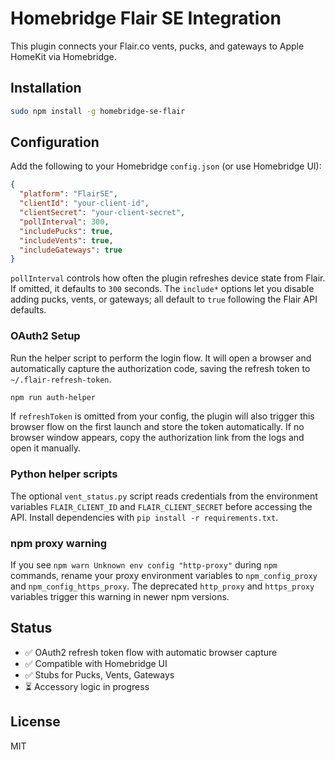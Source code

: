 # Homebridge Flair SE Integration

This plugin connects your Flair.co vents, pucks, and gateways to Apple HomeKit via Homebridge.

## Installation
```bash
sudo npm install -g homebridge-se-flair
```

## Configuration
Add the following to your Homebridge `config.json` (or use Homebridge UI):
```json
{
  "platform": "FlairSE",
  "clientId": "your-client-id",
  "clientSecret": "your-client-secret",
  "pollInterval": 300,
  "includePucks": true,
  "includeVents": true,
  "includeGateways": true
}
```
`pollInterval` controls how often the plugin refreshes device state from Flair.
If omitted, it defaults to `300` seconds. The `include*` options let you disable adding pucks, vents, or gateways; all default to `true` following the Flair API defaults.

### OAuth2 Setup
Run the helper script to perform the login flow. It will open a browser and automatically capture the authorization code, saving the refresh token to `~/.flair-refresh-token`.
```bash
npm run auth-helper
```
If `refreshToken` is omitted from your config, the plugin will also trigger this browser flow on the first launch and store the token automatically.
If no browser window appears, copy the authorization link from the logs and open it manually.

### Python helper scripts
The optional `vent_status.py` script reads credentials from the environment variables `FLAIR_CLIENT_ID` and `FLAIR_CLIENT_SECRET` before accessing the API. Install dependencies with `pip install -r requirements.txt`.

### npm proxy warning
If you see `npm warn Unknown env config "http-proxy"` during `npm` commands,
rename your proxy environment variables to `npm_config_proxy` and
`npm_config_https_proxy`. The deprecated `http_proxy` and
`https_proxy` variables trigger this warning in newer npm versions.

## Status
- ✅ OAuth2 refresh token flow with automatic browser capture
- ✅ Compatible with Homebridge UI
- ✅ Stubs for Pucks, Vents, Gateways
- ⏳ Accessory logic in progress

## License
MIT
